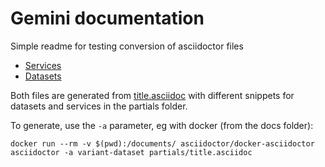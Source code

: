 # Gemini documentation

Simple readme for testing conversion of asciidoctor files


* [Services](partials/titleservices-title.html) 
* [Datasets](partials/titledatasets-title.html)

Both files are generated from [title.asciidoc](https://github.com/archaeogeek/gemini/blob/main/docs/partials/title.asciidoc) with different snippets for datasets and services in the partials folder.

To generate, use the `-a` parameter, eg with docker (from the docs folder):

```
docker run --rm -v $(pwd):/documents/ asciidoctor/docker-asciidoctor asciidoctor -a variant-dataset partials/title.asciidoc
```

